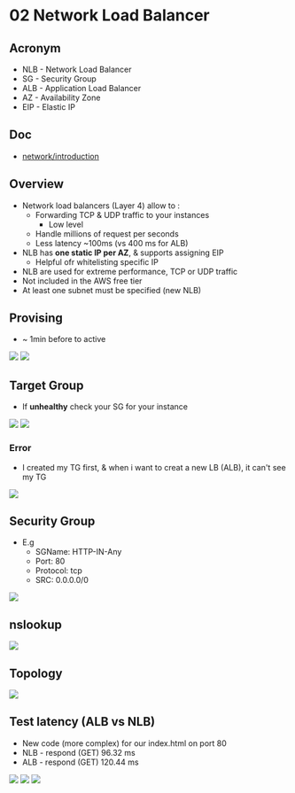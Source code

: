 # 02 Network Load Balancer

## Acronym
* NLB - Network Load Balancer
* SG - Security Group
* ALB - Application Load Balancer
* AZ - Availability Zone
* EIP - Elastic IP

## Doc
* [network/introduction](https://docs.aws.amazon.com/elasticloadbalancing/latest/network/introduction.html)

## Overview
* Network load balancers (Layer 4) allow to :
    * Forwarding TCP & UDP traffic to your instances
      * Low level
    * Handle millions of request per seconds 
    * Less latency ~100ms (vs 400 ms for ALB)
* NLB has **one static IP per AZ**, & supports assigning EIP
    * Helpful ofr whitelisting specific IP
* NLB are used for extreme performance, TCP or UDP traffic
* Not included in the AWS free tier
* At least one subnet must be specified (new NLB)

## Provising
* ~ 1min before to active

[<img src="https://i.imgur.com/YrFr032.png">](https://i.imgur.com/YrFr032.png)
[<img src="https://i.imgur.com/XDCGT5r.png">](https://i.imgur.com/XDCGT5r.png)

## Target Group
* If **unhealthy** check your SG for your instance

[<img src="https://i.imgur.com/B029E2k.png">](https://i.imgur.com/B029E2k.png)
[<img src="https://i.imgur.com/MvR8z6P.png">](https://i.imgur.com/MvR8z6P.png)

### Error
* I created my TG first, & when i want to creat a new LB (ALB), it can't see my TG

[<img src="https://i.imgur.com/UzoD3dl.png">](https://i.imgur.com/UzoD3dl.png)

## Security Group
* E.g
   * SGName: HTTP-IN-Any
   * Port: 80
   * Protocol: tcp
   * SRC: 0.0.0.0/0
      
[<img src="https://i.imgur.com/ISBGffs.png">](https://i.imgur.com/ISBGffs.png)

## nslookup
[<img src="https://i.imgur.com/0nNfXYh.png">](https://i.imgur.com/0nNfXYh.png)

## Topology
[<img src="https://i.imgur.com/iPVfsYD.png">](https://i.imgur.com/iPVfsYD.png)

    
## Test latency (ALB vs NLB)
* New code (more complex) for our index.html on port 80
* NLB - respond (GET) 96.32 ms
* ALB - respond (GET) 120.44 ms

[<img src="https://i.imgur.com/OSAidHX.png">](https://i.imgur.com/OSAidHX.png)
[<img src="https://i.imgur.com/KEs1kpQ.png">](https://i.imgur.com/KEs1kpQ.png)
[<img src="https://i.imgur.com/NzXDTF0.png">](https://i.imgur.com/NzXDTF0.png)
